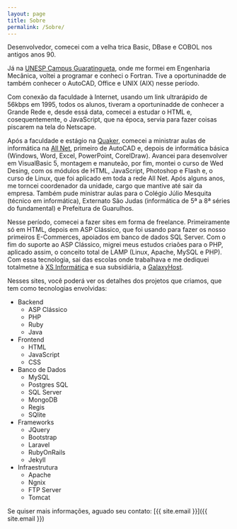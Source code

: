 ```yaml
---
layout: page
title: Sobre
permalink: /Sobre/
---
```


Desenvolvedor, comecei com a velha trica Basic, DBase e COBOL nos antigos anos 90.

Já na [UNESP Campus Guaratingueta](http://www.feg.unesp.br/), onde me formei em Engenharia Mecânica, voltei a programar e conheci o Fortran. Tive a oportuninadde de também conhecer o AutoCAD, Office e UNIX (AIX) nesse período.

Com conexão da faculdade à Internet, usando um link ultrarápido de 56kbps em 1995, todos os alunos, tiveram a oportuninadde de conhecer a Grande Rede e, desde essá data, comecei a estudar o HTML e, cosequentemente, o JavaScript, que na época, servia para fazer coisas piscarem na tela do Netscape.

Após a faculdade e estágio na [Quaker](https://www.quaker.com.br/), comecei a ministrar aulas de informática na [All Net](http://allnetinfo.com.br), primeiro de AutoCAD e, depois de informática básica (Windows, Word, Excel, PowerPoint, CorelDraw). Avancei para desenvolver em VisualBasic 5, montagem e manuteão, por fim, montei o curso de Wed Desing, com os módulos de HTML, JavaScript, Photoshop e Flash e, o curso de Linux, que foi aplicado em toda a rede All Net. Após alguns anos, me torncei coordenador da unidade, cargo que mantive até sair da empresa. Também pude ministrar aulas para o Colégio Júlio Mesquita (técnico em informática), Externato São Judas (informática de 5ª a 8ª séries do fundamental) e Prefeitura de Guarulhos.

Nesse período, comecei a fazer sites em forma de freelance. Primeiramente só em HTML, depois em ASP Clássico, que foi usando para fazer os nosso primeiros E-Commerces, apoiados em banco de dados SQL Server. Com o fim do suporte ao ASP Clássico, migrei meus estudos criaões para o PHP, aplicado assim, o conceito total de LAMP (Linux, Apache, MySQL e PHP). Com essa tecnologia, sai das escolas onde trabalhava e me dediquei totalmetne à [XS Informática](https://xsinformatica.com.br) e sua subsidiária, a [GalaxyHost](https://galaxyhost.com.br).

Nesses sites, você poderá ver os detalhes dos projetos que criamos, que tem como tecnologias envolvidas:

  + Backend
    - ASP Clássico
    - PHP
    - Ruby
    - Java
  + Frontend
    - HTML
    - JavaScript
    - CSS
  + Banco de Dados
    - MySQL
    - Postgres SQL
    - SQL Server
    - MongoDB
    - Regis
    - SQlite
  + Frameworks
    - JQuery
    - Bootstrap
    - Laravel
    - RubyOnRails
    - Jekyll
  + Infraestrutura
    - Apache
    - Ngnix
    - FTP Server
    - Tomcat

Se quiser mais informações, aguado seu contato: [{{ site.email }}]({{ site.email }})
